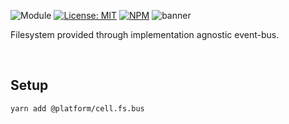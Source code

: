 ![Module](https://img.shields.io/badge/%40platform-cell.fs.bus-%23EA4E7E.svg)
[![License: MIT](https://img.shields.io/badge/license-MIT-blue.svg)](https://opensource.org/licenses/MIT)
[![NPM](https://img.shields.io/npm/v/@platform/cell.fs.bus.svg?colorB=blue&style=flat)](https://www.npmjs.com/package/@platform/cell.fs.bus)
![banner](https://user-images.githubusercontent.com/185555/69490821-c8621600-0ef1-11ea-9183-5b4cd5999cef.png)

Filesystem provided through implementation agnostic event-bus.

<p>&nbsp;</p>

## Setup

    yarn add @platform/cell.fs.bus

<p>&nbsp;</p>
<p>&nbsp;</p>
